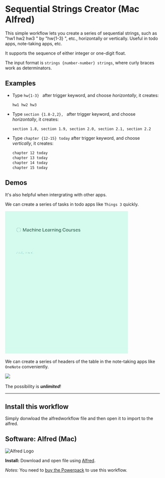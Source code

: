 # Sequential Strings Creator (Mac Alfred)

This simple workflow lets you create a series of sequential strings, such as "hw1 hw2 hw3 " by "hw{1-3} ", etc., horizontally or vertically. Useful in todo apps, note-taking apps, etc.

It supports the sequence of either integer or one-digit float.

The input format is `strings {number-number} strings`, where curly braces work as determinators.

## Examples

* Type `hw{1-3} ` after trigger keyword, and choose *horizontally*, it creates:

    ```
    hw1 hw2 hw3
    ```

* Type `section {1.8-2,2}, ` after trigger keyword, and choose *horizontally*, it creates:
    
    ```
    section 1.8, section 1.9, section 2.0, section 2.1, section 2.2
    ```

* Type `chapter {12-15} today` after trigger keyword, and choose *vertically*, it creates: 

    ```
    chapter 12 today
    chapter 13 today
    chapter 14 today
    chapter 15 today
    ```

## Demos

It's also helpful when intergrating with other apps. 

We can create a series of tasks in todo apps like `Things 3` quickly.

<img src="./gif_examples/SequentialStrings_Example_Things.gif" width="400">

We can create a series of headers of the table in the note-taking apps like `OneNote` conveniently.

<img src="./gif_examples/SequentialStrings_Example_OneNote.gif" width="400">

The possibility is ***unlimited***!

---

## Install this workflow

Simply donwload the alfredworkflow file and then open it to import to the alfred.

## Software: Alfred (Mac)

![Alfred Logo](https://i.pinimg.com/originals/5c/23/a6/5c23a6723d3b19e892985fd918cf0aab.png)

**Install:** Download and open file using [Alfred](https://www.alfredapp.com/).

*Notes:* You need to [buy the Powerpack](https://buy.alfredapp.com/) to use this workflow.
